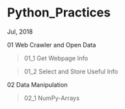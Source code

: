 # Python_Practices
Jul, 2018

01 Web Crawler and Open Data

  > 01_1 Get Webpage Info
  
  > 01_2 Select and Store Useful Info
  
02 Data Manipulation

  > 02_1 NumPy-Arrays
  
  
